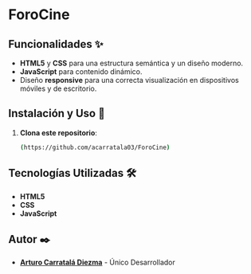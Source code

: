 # ForoCine

## Funcionalidades ✨
- **HTML5** y **CSS** para una estructura semántica y un diseño moderno.
- **JavaScript** para contenido dinámico.
- Diseño **responsive** para una correcta visualización en dispositivos móviles y de escritorio.

## Instalación y Uso 🚀
1. **Clona este repositorio**:
    ```bash
    (https://github.com/acarratala03/ForoCine)
    ```

## Tecnologías Utilizadas 🛠️
- **HTML5**
- **CSS**
- **JavaScript**

## Autor ✒️
- **[Arturo Carratalá Diezma](https://github.com/acarratala03)** - Único Desarrollador 
